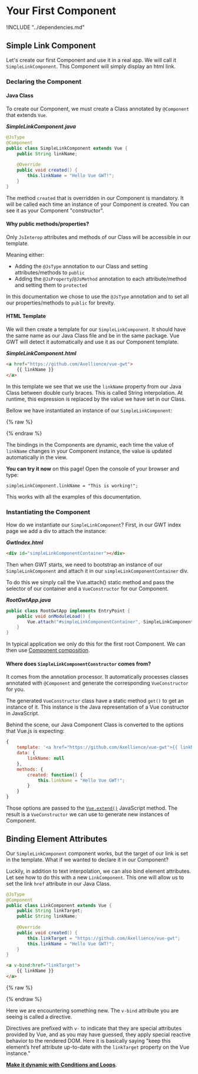 # Your First Component

!INCLUDE "../dependencies.md"

## Simple Link Component

Let's create our first Component and use it in a real app.
We will call it `SimpleLinkComponent`.
This Component will simply display an html link.

### Declaring the Component

#### Java Class
To create our Component, we must create a Class annotated by `@Component` that extends `Vue`.

***SimpleLinkComponent.java***
```java
@JsType
@Component
public class SimpleLinkComponent extends Vue {
    public String linkName;
    
    @Override
    public void created() {
        this.linkName = "Hello Vue GWT!";
    }
}
```

The method `created` that is overridden in our Component is mandatory.
It will be called each time an instance of your Component is created.
You can see it as your Component "constructor".

#### Why public methods/properties?

Only `JsInterop` attributes and methods of our Class will be accessible in our template.

Meaning either:

 * Adding the `@JsType` annotation to our Class and setting attributes/methods to `public`
 * Adding the `@JsProperty`/`@JsMethod` annotation to each attribute/method and setting them to `protected`

In this documentation we chose to use the `@JsType` annotation and to set all our properties/methods to `public` for brevity.

#### HTML Template

We will then create a template for our `SimpleLinkComponent`.
It should have the same name as our Java Class file and be in the same package.
Vue GWT will detect it automatically and use it as our Component template.

***SimpleLinkComponent.html***

```html
<a href="https://github.com/Axellience/vue-gwt">
    {{ linkName }}
</a>
```

In this template we see that we use the `linkName` property from our Java Class between double curly braces.
This is called String interpolation.
At runtime, this expression is replaced by the value we have set in our Class.

Bellow we have instantiated an instance of our `SimpleLinkComponent`:

{% raw %}
<div class="example-container" data-name="simpleLinkComponent">
    <span id="simpleLinkComponent"></span>
</div>
{% endraw %}

The bindings in the Components are dynamic, each time the value of `linkName` changes in your Component instance, the value is updated automatically in the view.

**You can try it now** on this page! Open the console of your browser and type:
```
simpleLinkComponent.linkName = "This is working!";
```
This works with all the examples of this documentation.

### Instantiating the Component

How do we instantiate our `SimpleLinkComponent`?
First, in our GWT index page we add a div to attach the instance:

***GwtIndex.html***

```html
<div id="simpleLinkComponentContainer"></div>
```

Then when GWT starts, we need to bootstrap an instance of our `SimpleLinkComponent` and attach it in our `simpleLinkComponentContainer` div.

To do this we simply call the Vue.attach() static method and pass the selector of our container and a `VueConstructor` for our Component.

***RootGwtApp.java***

```java
public class RootGwtApp implements EntryPoint {
    public void onModuleLoad() {
        Vue.attach("#simpleLinkComponentContainer", SimpleLinkComponentConstructor.get());
    }
}
```

In typical application we only do this for the first root Component.
We can then use [Component composition](composing-with-components.md). 

#### Where does `SimpleLinkComponentConstructor` comes from?

It comes from the annotation processor.
It automatically processes classes annotated with `@Component` and generate the corresponding `VueConstructor` for you.

The generated `VueConstructor` class have a static method `get()` to get an instance of it.
This instance is the Java representation of a Vue constructor in JavaScript.

Behind the scene, our Java Component Class is converted to the options that Vue.js is expecting:
```javascript
{
    template: '<a href="https://github.com/Axellience/vue-gwt">{{ linkName }}</a>',
    data: {
        linkName: null
    },
    methods: {
        created: function() {
            this.linkName = "Hello Vue GWT!";
        }
    }
}
```

Those options are passed to the [`Vue.extend()`](https://vuejs.org/v2/api/#Vue-extend) JavaScript method.
The result is a `VueConstructor` we can use to generate new instances of Component.

## Binding Element Attributes

Our `SimpleLinkComponent` component works, but the target of our link is set in the template.
What if we wanted to declare it in our Component?

Luckily, in addition to text interpolation, we can also bind element attributes.
Let see how to do this with a new `LinkComponent`.
This one will allow us to set the link `href` attribute in our Java Class.

```java
@JsType
@Component
public class LinkComponent extends Vue {
    public String linkTarget;
    public String linkName;
    
    @Override
    public void created() {
        this.linkTarget = "https://github.com/Axellience/vue-gwt";
        this.linkName = "Hello Vue GWT!";
    }
}
```

```html
<a v-bind:href="linkTarget">
    {{ linkName }}
</a>
```

{% raw %}
<div class="example-container" data-name="linkComponent">
    <span id="linkComponent"></span>
</div>
{% endraw %}

Here we are encountering something new.
The `v-bind` attribute you are seeing is called a directive.

Directives are prefixed with `v-` to indicate that they are special attributes provided by Vue, and as you may have guessed, they apply special reactive behavior to the rendered DOM.
Here it is basically saying "keep this element’s href attribute up-to-date with the `linkTarget` property on the Vue instance."

**[Make it dynamic with Conditions and Loops](./conditional-and-loops.md)**.